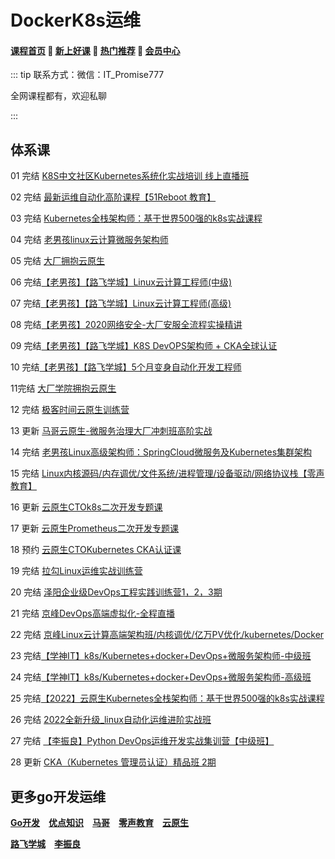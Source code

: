 # DockerK8s运维

#### [**课程首页**](../../README.md) 💖 [**新上好课**](./xshk.md) 💖 [**热门推荐**](./rmtj.md) 💖 [**会员中心**](./vip.md)

::: tip
联系方式：微信：IT_Promise777

全网课程都有，欢迎私聊

:::

## **体系课**

01 完结 [K8S中文社区Kubernetes系统化实战培训 线上直播班](https://www.bagevent.com/event/5951498)

02 完结 [最新运维自动化高阶课程【51Reboot 教育】](https://ke.qq.com/course/3138265)

03 完结 [Kubernetes全栈架构师：基于世界500强的k8s实战课程](https://ke.qq.com/course/2738602)

04 完结 [老男孩linux云计算微服务架构师](https://edu.51cto.com/course/24320.html)

05 完结 [大厂拥抱云原生](https://www.itdachang.com/)

06 完结[【老男孩】【路飞学城】Linux云计算工程师(中级)](https://www.luffycity.com/employment-course/2/detail)

07 完结[【老男孩】【路飞学城】Linux云计算工程师(高级)](https://www.luffycity.com/employment-course/3/detail)

08 完结[【老男孩】2020网络安全-大厂安服全流程实操精讲](https://edu.51cto.com/topic/3161.html)

09 完结[【老男孩】【路飞学城】K8S DevOPS架构师 + CKA全球认证](https://www.luffycity.com/light-course)

10 完结[【老男孩】【路飞学城】5个月变身自动化开发工程师](https://www.luffycity.com/light-course/automation-python)

11完结 [大厂学院拥抱云原生](https://www.itdachang.com/)

12 完结 [极客时间云原生训练营](https://time.geekbang.org/article/393711)

13 更新 [马哥云原生-微服务治理大厂冲刺班高阶实战](https://ke.qq.com/course/340397)

14 完结 [老男孩Linux高级架构师：SpringCloud微服务及Kubernetes集群架构](https://ke.qq.com/course/2772849)

15 完结 [Linux内核源码/内存调优/文件系统/进程管理/设备驱动/网络协议栈【零声教育】](https://ke.qq.com/course/3294666)

16 更新 [云原生CTOk8s二次开发专题课](https://appc3qeyofl7606.h5.xiaoeknow.com/v1/goods/goods_detail/p_61837e09e4b0d721e3af2f0d)

17 更新 [云原生Prometheus二次开发专题课](https://appc3qeyofl7606.h5.xiaoeknow.com/v1/goods/goods_detail/p_61ee7d43e4b02b8258466a18)

18 预约 [云原生CTOKubernetes CKA认证课](https://appc3qeyofl7606.h5.xiaoeknow.com/v1/goods/goods_detail/p_61f3a009e4b066e960820902)

19 完结 [拉勾Linux运维实战训练营](https://edu.lagou.com/growth/sem/operations.html)

20 完结 [泽阳企业级DevOps工程实践训练营1，2，3期](https://ke.qq.com/course/3456756)

21 完结 [京峰DevOps高端虚拟化-全程直播](https://ke.qq.com/course/297413)

22 完结 [京峰Linux云计算高端架构班/内核调优/亿万PV优化/kubernetes/Docker](https://ke.qq.com/course/232664)

23 完结[【学神IT】k8s/Kubernetes+docker+DevOps+微服务架构师-中级班](https://ke.qq.com/course/334820)

24 完结[【学神IT】k8s/Kubernetes+docker+DevOps+微服务架构师-高级班](https://ke.qq.com/course/449387)

25 完结[【2022】云原生Kubernetes全栈架构师：基于世界500强的k8s实战课程](https://medu.51cto.com/course/23845.html)

26 完结 [2022全新升级_linux自动化运维进阶实战班](https://ke.qq.com/course/393257)

27 完结 [【李振良】Python DevOps运维开发实战集训营【中级班】](https://ke.qq.com/course/320021)

28 更新 [CKA（Kubernetes 管理员认证）精品班 2期](https://e.51cto.com/training_1085.html)



## **更多go开发运维**

[**Go开发**](./Go开发.md) [**优点知识**](./优点知识.md) [**马哥**](./马哥.md) [**零声教育**](./零声教育.md) [**云原生**](./云原生.md)

[**路飞学城**](./路飞学城.md) [**李振良**](./阿良.md)
